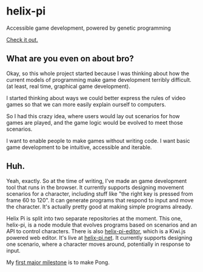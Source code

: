 # helix-pi
Accessible game development, powered by genetic programming

[Check it out.](http://www.helix-pi.net)

What are you even on about bro?
---

Okay, so this whole project started because I was thinking about how the current models of programming make game development terribly difficult. (at least, real time, graphical game development).

I started thinking about ways we could better express the rules of video games so that we can more easily explain ourself to computers.

So I had this crazy idea, where users would lay out scenarios for how games are played, and the game logic would be evolved to meet those scenarios.

I want to enable people to make games without writing code. I want basic game development to be intuitive, accessible and iterable.

Huh.
---

Yeah, exactly. So at the time of writing, I've made an game development tool that runs in the browser. It currently supports designing movement scenarios for a character, including stuff like "the right key is pressed from frame 60 to 120". It can generate programs that respond to input and move the character. It's actually pretty good at making simple programs already.

Helix Pi is split into two separate repositories at the moment. This one, helix-pi, is a node module that evolves programs based on scenarios and an API to control characters. There is also [helix-pi-editor](Widdershin/helix-pi-editor), which is a Kiwi.js powered web editor. It's live at [helix-pi.net](http://helix-pi.net). It currently supports designing one scenario, where a character moves around, potentially in response to input.

My [first major milestone](https://github.com/Widdershin/helix-pi/milestones/Pong) is to make Pong.
